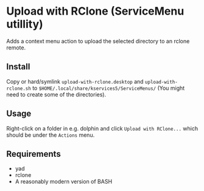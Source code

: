 # Upload with RClone (ServiceMenu utillity)
Adds a context menu action to upload the selected directory to an rclone remote.

## Install
Copy or hard/symlink `upload-with-rclone.desktop` and `upload-with-rclone.sh` to `$HOME/.local/share/kservices5/ServiceMenus/` (You might need to create some of the directories).

## Usage
Right-click on a folder in e.g. dolphin and click `Upload with RClone...` which should be under the `Actions` menu.

## Requirements
 * yad
 * rclone
 * A reasonably modern version of BASH